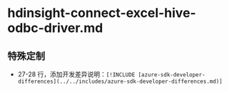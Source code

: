 # hdinsight-connect-excel-hive-odbc-driver.md

## 特殊定制

* 27-28 行，添加开发差异说明：`[!INCLUDE [azure-sdk-developer-differences](../../includes/azure-sdk-developer-differences.md)]`